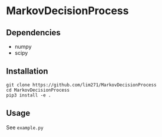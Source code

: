 # MarkovDecisionProcess

## Dependencies
- numpy
- scipy

## Installation
```
git clone https://github.com/lim271/MarkovDecisionProcess
cd MarkovDecisionProcess
pip3 install -e .
```

## Usage
See ```example.py```